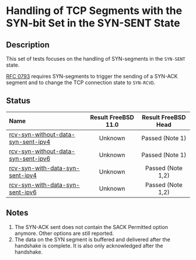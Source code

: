 # Handling of TCP Segments with the SYN-bit Set in the SYN-SENT State

## Description
This set of tests focuses on the handling of SYN-segments in the `SYN-SENT` state.

[RFC 0793](https://tools.ietf.org/html/rfc0793) requires SYN-segments to trigger
the sending of a SYN-ACK segment and to change the TCP connection state to `SYN-RCVD`.

## Status

| Name                                                                                                                                                                                                                          | Result FreeBSD 11.0 | Result FreeBSD Head |
|:------------------------------------------------------------------------------------------------------------------------------------------------------------------------------------------------------------------------------|:-------------------:|:-------------------:|
|[rcv-syn-without-data-syn-sent-ipv4](rcv-syn-without-data-syn-sent-ipv4.pkt "Ensure that the reception of a TCP SYN in the SYN-SENT state triggers the sending of a SYN-ACK and changes the TCP connection state to SYN-RCVD") | Unknown             | Passed (Note 1)     |
|[rcv-syn-without-data-syn-sent-ipv6](rcv-syn-without-data-syn-sent-ipv6.pkt "Ensure that the reception of a TCP SYN in the SYN-SENT state triggers the sending of a SYN-ACK and changes the TCP connection state to SYN-RCVD") | Unknown             | Passed (Note 1)     |
|[rcv-syn-with-data-syn-sent-ipv4](rcv-syn-with-data-syn-sent-ipv4.pkt "Ensure that the reception of a TCP SYN in the SYN-SENT state triggers the sending of a SYN-ACK and changes the TCP connection state to SYN-RCVD")       | Unknown             | Passed (Note 1,2)   |
|[rcv-syn-with-data-syn-sent-ipv6](rcv-syn-with-data-syn-sent-ipv6.pkt "Ensure that the reception of a TCP SYN in the SYN-SENT state triggers the sending of a SYN-ACK and changes the TCP connection state to SYN-RCVD")       | Unknown             | Passed (Note 1,2)   |

## Notes

1. The SYN-ACK sent does not contain the SACK Permitted option anymore. Other options are still reported.
2. The data on the SYN segment is buffered and delivered after the handshake is complete. It is also only acknowledged after the handshake.
